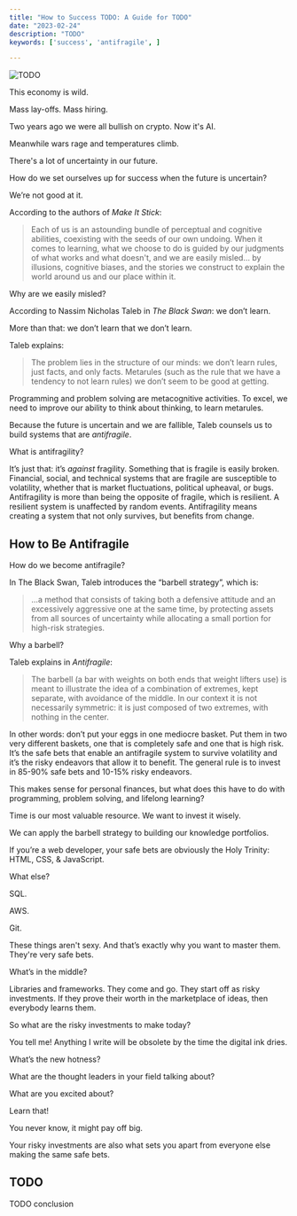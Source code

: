 ```yaml
---
title: "How to Success TODO: A Guide for TODO"
date: "2023-02-24"
description: "TODO"
keywords: ['success', 'antifragile', ]

---
```


![ TODO ](./jarednielsen-TODO.png)

This economy is wild. 

Mass lay-offs. Mass hiring. 

Two years ago we were all bullish on crypto. Now it's AI. 

Meanwhile wars rage and temperatures climb.

There's a lot of uncertainty in our future.

How do we set ourselves up for success when the future is uncertain? 

We’re not good at it. 

According to the authors of _Make It Stick_: 

> Each of us is an astounding bundle of perceptual and cognitive abilities, coexisting with the seeds of our own undoing. When it comes to learning, what we choose to do is guided by our judgments of what works and what doesn't, and we are easily misled… by illusions, cognitive biases, and the stories we construct to explain the world around us and our place within it. 

Why are we easily misled? 

According to Nassim Nicholas Taleb in _The Black Swan_: we don’t learn. 

More than that: we don’t learn that we don’t learn. 

Taleb explains:

> The problem lies in the structure of our minds: we don’t learn rules, just facts, and only facts. Metarules (such as the rule that we have a tendency to not learn rules) we don’t seem to be good at getting. 

Programming and problem solving are metacognitive activities. To excel, we need to improve our ability to think about thinking, to learn metarules. 

Because the future is uncertain and we are fallible, Taleb counsels us to build systems that are _antifragile_. 

What is antifragility?

It’s just that: it’s _against_ fragility. Something that is fragile is easily broken. Financial, social, and technical systems that are fragile are susceptible to volatility, whether that is market fluctuations, political upheaval, or bugs. Antifragility is more than being the opposite of fragile, which is resilient. A resilient system is unaffected by random events. Antifragility means creating a system that not only survives, but benefits from change. 


## How to Be Antifragile

How do we become antifragile? 

In The Black Swan, Taleb introduces the “barbell strategy”, which is:

> ...a method that consists of taking both a defensive attitude and an excessively aggressive one at the same time, by protecting assets from all sources of uncertainty while allocating a small portion for high-risk strategies.

Why a barbell? 

Taleb explains in _Antifragile_:

> The barbell (a bar with weights on both ends that weight lifters use) is meant to illustrate the idea of a combination of extremes, kept separate, with avoidance of the middle. In our context it is not necessarily symmetric: it is just composed of two extremes, with nothing in the center. 

In other words: don’t put your eggs in one mediocre basket. Put them in two very different baskets, one that is completely safe and one that is high risk. It’s the safe bets that enable an antifragile system to survive volatility and it’s the risky endeavors that allow it to benefit. The general rule is to invest in 85-90% safe bets and 10-15% risky endeavors. 

This makes sense for personal finances, but what does this have to do with programming, problem solving, and lifelong learning? 

Time is our most valuable resource. We want to invest it wisely. 

We can apply the barbell strategy to building our knowledge portfolios.

If you’re a web developer, your safe bets are obviously the Holy Trinity: HTML, CSS, & JavaScript. 

What else?

SQL.

AWS.

Git.

These things aren't sexy. And that’s exactly why you want to master them. They're very safe bets.

What’s in the middle? 

Libraries and frameworks. They come and go. They start off as risky investments. If they prove their worth in the marketplace of ideas, then everybody learns them. 

So what are the risky investments to make today? 

You tell me! Anything I write will be obsolete by the time the digital ink dries. 

What’s the new hotness? 

What are the thought leaders in your field talking about? 

What are you excited about?

Learn that!

You never know, it might pay off big.

Your risky investments are also what sets you apart from everyone else making the same safe bets.  


## TODO 

TODO conclusion